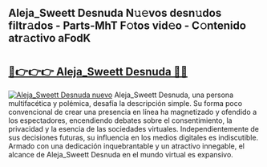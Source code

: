 ## Aleja_Sweett Desnuda N𝚞𝚎vos desn𝚞dos filtr𝚊dos - Parts-MhT F𝚘tos vid𝚎o - C𝚘ntenido atr𝚊ctivo aFodK

# <h2><a href="http://mbdtrg.tromn.icu/?c=Aleja_Sweett+Desnuda">🔗👉👉👉 Aleja_Sweett Desnuda 🔗🔗</a></h2>

[![Aleja_Sweett Desnuda nuevo](https://i.imgur.com/pEAQMta.gif)](http://mbdtrg.tromn.icu/?c=Aleja_Sweett+Desnuda)
Aleja_Sweett Desnuda, una persona multifacética y polémica, desafía la descripción simple. Su forma poco convencional de crear una presencia en línea ha magnetizado y ofendido a los espectadores, encendiendo debates sobre el consentimiento, la privacidad y la esencia de las sociedades virtuales. Independientemente de sus decisiones futuras, su influencia en los medios digitales es indiscutible. Armado con una dedicación inquebrantable y un atractivo innegable, el alcance de Aleja_Sweett Desnuda en el mundo virtual es expansivo.

